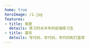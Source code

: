 ```yaml
---
home: true
heroImage: /1.jpg
features:
- title: 我是
  details: 练习时长半年的前端练习生
- title: 喜欢
  details: 写代码，写代码，写代码和打篮球
---
```

